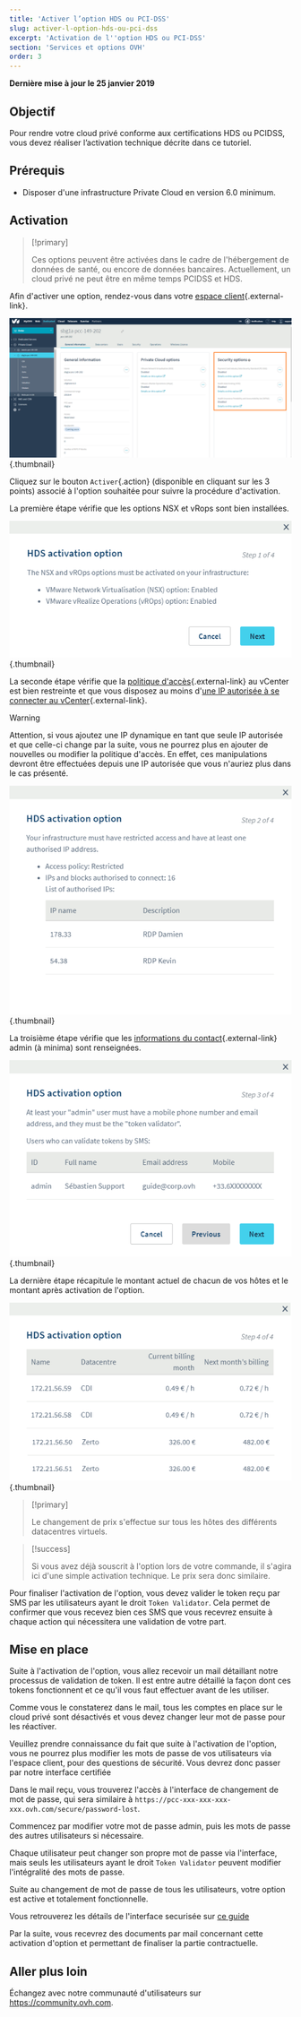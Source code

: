 ```yaml
---
title: 'Activer l’option HDS ou PCI-DSS'
slug: activer-l-option-hds-ou-pci-dss
excerpt: 'Activation de l''option HDS ou PCI-DSS'
section: 'Services et options OVH'
order: 3
---
```


**Dernière mise à jour le 25 janvier 2019**

## Objectif

Pour rendre votre cloud privé conforme aux certifications HDS ou PCIDSS, vous devez réaliser l’activation technique décrite dans ce tutoriel.

## Prérequis

- Disposer d'une infrastructure Private Cloud en version 6.0 minimum.

## Activation

> [!primary]
>
> Ces options peuvent être activées dans le cadre de l'hébergement de données de santé, ou encore de données bancaires. Actuellement, un cloud privé ne peut être en même temps PCIDSS et HDS.
>

Afin d'activer une option, rendez-vous dans votre [espace client](https://www.ovh.com/auth/?action=gotomanager&from=https://www.ovh.com/fr/){.external-link}.

![](images/HomeSDDCManager.PNG){.thumbnail}

Cliquez sur le bouton `Activer`{.action} (disponible en cliquant sur les 3 points) associé à l'option souhaitée pour suivre la procédure d'activation.

La première étape vérifie que les options NSX et vRops sont bien installées.

![](images/HDSprerequisOptions.PNG){.thumbnail}

La seconde étape vérifie que la [politique d'accès](https://docs.ovh.com/fr/private-cloud/manager-ovh-private-cloud/#securite){.external-link} au vCenter est bien restreinte et que vous disposez au moins d'[une IP autorisée à se connecter au vCenter](https://docs.ovh.com/fr/private-cloud/manager-ovh-private-cloud/#securite){.external-link}.

> [!warning]
>
> Attention, si vous ajoutez une IP dynamique en tant que seule IP autorisée et que celle-ci change par la suite, vous ne pourrez plus en ajouter de nouvelles ou modifier la politique d'accès. En effet, ces manipulations devront être effectuées depuis une IP autorisée que vous n'auriez plus dans le cas présenté.
> 

![](images/HDSPrerequisIP.PNG){.thumbnail}

La troisième étape vérifie que les [informations du contact](https://docs.ovh.com/fr/private-cloud/manager-ovh-private-cloud/#utilisateurs){.external-link} admin (à minima) sont renseignées.

![](images/HDSPrerequisContact.PNG){.thumbnail}

La dernière étape récapitule le montant actuel de chacun de vos hôtes et le montant après activation de l'option.

![](images/HDSPrerequisHost.PNG){.thumbnail}

> [!primary]
>
> Le changement de prix s'effectue sur tous les hôtes des différents datacentres virtuels.
>

> [!success]
>
> Si vous avez déjà souscrit à l'option lors de votre commande, il s'agira ici d'une simple activation technique. Le prix sera donc similaire.
>

Pour finaliser l'activation de l'option, vous devez valider le token reçu par SMS par les utilisateurs ayant le droit `Token Validator`. Cela permet de confirmer que vous recevez bien ces SMS que vous recevrez ensuite à chaque action qui nécessitera une validation de votre part.


## Mise en place

Suite à l'activation de l'option, vous allez recevoir un mail détaillant notre processus de validation de token. Il est entre autre détaillé la façon dont ces tokens fonctionnent et ce qu'il vous faut effectuer avant de les utiliser.

Comme vous le constaterez dans le mail, tous les comptes en place sur le cloud privé sont désactivés et vous devez changer leur mot de passe pour les réactiver.

Veuillez prendre connaissance du fait que suite à l'activation de l'option, vous ne pourrez plus modifier les mots de passe de vos utilisateurs via l'espace client, pour des questions de sécurité. Vous devrez donc passer par notre interface certifiée

Dans le mail reçu, vous trouverez l'accès à l'interface de changement de mot de passe, qui sera similaire à `https://pcc-xxx-xxx-xxx-xxx.ovh.com/secure/password-lost`.

Commencez par modifier votre mot de passe admin, puis les mots de passe des autres utilisateurs si nécessaire.

Chaque utilisateur peut changer son propre mot de passe via l'interface, mais seuls les utilisateurs ayant le droit `Token Validator` peuvent modifier l'intégralité des mots de passe.

Suite au changement de mot de passe de tous les utilisateurs, votre option est active et totalement fonctionnelle.

Vous retrouverez les détails de l'interface securisée sur [ce guide](https://docs.ovh.com/fr/private-cloud/interface-secure/)

Par la suite, vous recevrez des documents par mail concernant cette activation d'option et permettant de finaliser la partie contractuelle.


## Aller plus loin

Échangez avec notre communauté d'utilisateurs sur <https://community.ovh.com>.